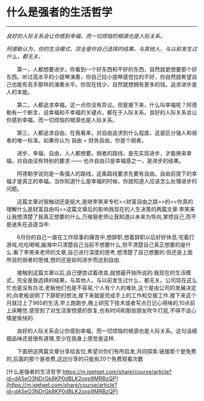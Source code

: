 # 什么是强者的生活哲学
***
*良好的人际关系会让你感到幸福，而一切烦恼的根源也是人际关系。*

*阿德勒认为，你的生活模式，完全是你自己选择的结果。与其他人、与以前发生过什么，都无关。*

&ensp;&ensp;&ensp;&ensp;第一，人都想要进步。你看到一个好东西和不好的东西，自然就更想要那个好东西。听过高水平的小提琴演奏，你自己拉小提琴感觉拉的不好，你自然就希望自己也能有高手那样的演奏水平。你现在钱少，自然就想拥有更多的钱。追求进步是人的本能。

&ensp;&ensp;&ensp;&ensp;第二，人都追求幸福。这一点你没有异议。但是接下来，什么叫幸福呢？阿德勒有一个断言，说幸福和不幸福的关键点，都在于人际关系。良好的人际关系会让你感到幸福，而一切烦恼的根源也是人际关系。

&ensp;&ensp;&ensp;&ensp;第三，人都追求自由。在我看来，对自由追求到什么程度，这是区分强人和弱者的唯一标准。如果你认为 自由 = 财务自由，你是个弱者。

&ensp;&ensp;&ensp;&ensp;进步、幸福、自由，人人都想要。弱者的路线，是先实现进步，才能换来幸福，对自由没有特别的要求 —— 也许自由只是幸福感之一，是进步的结果。

&ensp;&ensp;&ensp;&ensp;阿德勒学说则是一条强人的路线。这条路线要求先要有自由。自由前提下的幸福才是真正的幸福。当你知道什么是幸福的时候，你就知道人应该怎么处理进步的问题。

&ensp;&ensp;&ensp;&ensp;这篇文章对我触动还是挺大,是继李笑来专栏<<财富自由之路>>的<<你真的理解什么是财富自由吗>>这篇文章后的影响我现在的人生决策的两篇文章.李笑来让我想清楚了我真正想要的什么,万维钢老师让我知道以未来为导向,掌控自己,而不是迷失在追逐当中.

&ensp;&ensp;&ensp;&ensp;6月份的自己一直在工作琐事的痛苦中,想辞职,想着辞职以后好好休息,宅着打游戏,吃吃喝喝,脑海中只清楚自己当前不想要什么,但不清楚自己真正想要的是什么.看了李笑来老师的文章,自己进行深度的思考,想清楚了自己想要的.但还是上面所说的弱者的思维,想的还是如何进步而达到自由.

&ensp;&ensp;&ensp;&ensp;接触到这篇文章以后,自己便尝试着改变,就想最开始所说的:我现在的生活模式，完全是我选择的结果。与其他人、与以前发生过什么，都无关。公司现在这么忙也是没有办法,老板他们也是不容易,个人有个人的难处,这个是由公司的发展决定的,向老板说明了下辞职的想法,接下来就是完成手上的工作和交接工作.接下来这个月就过上了965的生活,早上跑跑步,晚上研究下技术或者写点日记心得啥的,10点前上床睡觉.感受到了对生活掌控感的恢复,也有时间和那些朋友吹牛打屁,不得不说心情是愉快的.

&ensp;&ensp;&ensp;&ensp;良好的人际关系会让你感到幸福，而一切烦恼的根源也是人际关系。这句话细细品味还是很有道理,至少在我身上感觉是这样.

&ensp;&ensp;&ensp;&ensp;下面把这两篇文章分享给各位,希望对你们有所启发,共同探索.链接那个是免费的,后面的那个是收费,这边分享的只能有20个免费观看次数

[什么是强者的生活哲学:https://m.igetget.com/share/course/article?id=dA5eO3NDrGk8KP0dBLK2oxp9MRBzQP](https://m.igetget.com/share/course/article?id=dA5eO3NDrGk8KP0dBLK2oxp9MRBzQP)